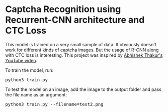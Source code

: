 # Captcha Recognition using Recurrent-CNN architecture and CTC Loss

This model is trained on a very small sample of data. It obviously doesn't work for different kinds of captcha images. But the usage of R-CNN along with CTC loss is interesting.
This project was inspired by <a href="https://www.youtube.com/watch?v=IcLEJB2pY2Y">Abhishek Thakur's YouTube video</a>. 

To train the model, run:
<pre>
python3 train.py
</pre> 
 
 
 
To test the model on an image, add the image to the output folder and pass the file name as an argument: 
<pre>
python3 train.py --filename=test2.png
</pre>
